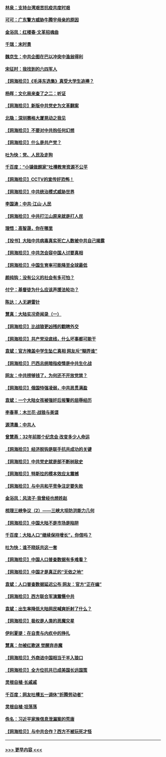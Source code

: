 #### [林泉：支持台湾艰苦抗疫共度时艰](../pages/nsc993/n12971350.md?t=05241552) 
#### [可可：广东警方威胁牛腾宇母亲的原因](../pages/nsc993/n12971100.md?t=05241552) 
#### [金浴凤：红楼春·文革招魂曲](../pages/nsc993/n12970354.md?t=05241552) 
#### [千瑞：末时景](../pages/nsc993/n12970337.md?t=05241552) 
#### [魏京生：中共企图在巴以冲突中渔翁得利](../pages/nsc993/n12970286.md?t=05241552) 
#### [宋征时：我找到的六四军人](../pages/nsc993/n12970213.md?t=05241552) 
#### [【网海拾贝】《毛泽东选集》真受大学生追捧？](../pages/nsc993/n12968779.md?t=05241552) 
#### [杨晖：文化局来查了之二：听证](../pages/nsc993/n12966528.md?t=05241552) 
#### [【网海拾贝】新版中共党史为文革翻案](../pages/nsc993/n12967526.md?t=05241552) 
#### [北隐：深圳赛格大厦晃动之我见](../pages/nsc993/n12967393.md?t=05241552) 
#### [【网海拾贝】不要对中共抱任何幻想](../pages/nsc993/n12965222.md?t=05241552) 
#### [【网海拾贝】什么是共产党？](../pages/nsc993/n12962781.md?t=05241552) 
#### [吐为快：党、人民及走狗](../pages/nsc993/n12962747.md?t=05241552) 
#### [千百度：“小镇做题家”吐槽教育资源不公平](../pages/nsc993/n12962705.md?t=05241552) 
#### [【网海拾贝】CCTV的宣传好恐怖！](../pages/nsc993/n12959984.md?t=05241552) 
#### [【网海拾贝】中共统治模式威胁世界](../pages/nsc993/n12957622.md?t=05241552) 
#### [李国涛：中共‧江山‧人民](../pages/nsc993/n12957502.md?t=05241552) 
#### [【网海拾贝】中共打江山原来就是打人民](../pages/nsc993/n12954345.md?t=05241552) 
#### [理悟：高智晟，你在哪里](../pages/nsc993/n12953115.md?t=05241552) 
#### [【投书】大陆中共病毒真实死亡人数被中共自己揭露](../pages/nsc993/n12953050.md?t=05241552) 
#### [【网海拾贝】中共怎会容中国人讨要真相](../pages/nsc993/n12952161.md?t=05241552) 
#### [【网海拾贝】中国生育率可能降至全球最低](../pages/nsc993/n12948793.md?t=05241552) 
#### [颜纯钩：没有公义的社会有多可怕？](../pages/nsc993/n12947626.md?t=05241552) 
#### [付宁：基督徒为什么应该声援法轮功？](../pages/nsc993/n12947233.md?t=05241552) 
#### [陈达：人无避雷针](../pages/nsc993/n12947098.md?t=05241552) 
#### [慧真：大陆实况奇闻录（一）](../pages/nsc993/n12945811.md?t=05241552) 
#### [【网海拾贝】比战狼更凶残的戳瞎外交](../pages/nsc993/n12945717.md?t=05241552) 
#### [【网海拾贝】共产党没底线，什么坏事都可能干](../pages/nsc993/n12942090.md?t=05241552) 
#### [袁斌：官方掩盖中学生坠亡真相 网友斥“糊弄谁”](../pages/nsc993/n12942029.md?t=05241552) 
#### [【网海拾贝】巴西总统暗指疫情是中共生化战](../pages/nsc993/n12938999.md?t=05241552) 
#### [网友：中共捞够钱了，为何还不开放党禁？](../pages/nsc993/n12938952.md?t=05241552) 
#### [【网海拾贝】俄国恃强凌弱，中共恶贯满盈](../pages/nsc993/n12936626.md?t=05241552) 
#### [袁斌：一个大陆女孩被强奸后报警的屈辱经历](../pages/nsc993/n12936547.md?t=05241552) 
#### [李春草：木兰花·战狼与美谍](../pages/nsc993/n12935995.md?t=05241552) 
#### [源清晨：中共人](../pages/nsc993/n12935589.md?t=05241552) 
#### [曾慧燕：32年前那个纪念会 改变多少人命运](../pages/nsc993/n12934233.md?t=05241552) 
#### [【网海拾贝】经济脱钩是联手抗共成功的关键](../pages/nsc993/n12934176.md?t=05241552) 
#### [【网海拾贝】中共党史就是部不断树敌史](../pages/nsc993/n12932844.md?t=05241552) 
#### [【网海拾贝】特斯拉的模本效应太震撼](../pages/nsc993/n12925626.md?t=05241552) 
#### [【网海拾贝】与中共和平竞争注定要失败](../pages/nsc993/n12923326.md?t=05241552) 
#### [金浴凤：风流子‧我曾经也想姓赵](../pages/nsc993/n12920911.md?t=05241552) 
#### [梳理三峡争议（2）——三峡大坝防洪能力几何](../pages/nsc993/n12920173.md?t=05241552) 
#### [【网海拾贝】中国大陆不是市场是陷阱](../pages/nsc993/n12920143.md?t=05241552) 
#### [千百度：大陆人口“继续保持增长”，你信吗？](../pages/nsc993/n12918946.md?t=05241552) 
#### [吐为快：谁不晓妖共这一套](../pages/nsc993/n12918941.md?t=05241552) 
#### [【网海拾贝】中国人口普查数据有多难看？](../pages/nsc993/n12917822.md?t=05241552) 
#### [【网海拾贝】中国才是真正的“无依之地”](../pages/nsc993/n12915845.md?t=05241552) 
#### [袁斌：人口普查数据延迟公布 网友：官方“正在编”](../pages/nsc993/n12915748.md?t=05241552) 
#### [【网海拾贝】西方联合军演震慑中共](../pages/nsc993/n12913466.md?t=05241552) 
#### [袁斌：出生率降低大陆网民喊爽折射了什么？](../pages/nsc993/n12913365.md?t=05241552) 
#### [【网海拾贝】极权是人类的恶魔灾星](../pages/nsc993/n12910697.md?t=05241552) 
#### [伊利夏提：在自责与内疚中的挣扎](../pages/nsc993/n12910493.md?t=05241552) 
#### [慧真：勿被红歌迷 觉醒弃赤魔](../pages/nsc993/n12910485.md?t=05241552) 
#### [【网海拾贝】外商进中国相当于羊入狼口](../pages/nsc993/n12908274.md?t=05241552) 
#### [【网海拾贝】全方位抗共已成美国长远国策](../pages/nsc993/n12906878.md?t=05241552) 
#### [灵根自植‧长戚戚](../pages/nsc993/n12905585.md?t=05241552) 
#### [千百度：网友吐槽五一调休“折腾劳动者”](../pages/nsc993/n12905934.md?t=05241552) 
#### [灵根自植‧坦荡荡](../pages/nsc993/n12905562.md?t=05241552) 
#### [佚名：习近平家族信息泄漏案的荒唐](../pages/nsc993/n12904705.md?t=05241552) 
#### [【网海拾贝】与中共合作？西方不被玩死才怪](../pages/nsc993/n12903873.md?t=05241552) 

----
#### [ >>> 更早内容 <<< ](../indexes/nsc993-earlier.md)
